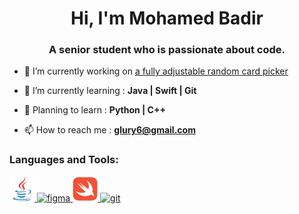 <h1 align="center">Hi, I'm Mohamed Badir</h1>
<h3 align="center">A senior student who is passionate about code.</h3>

- 🔭 I’m currently working on [a fully adjustable random card picker](https://github.com/wtvr4/Random-Card-Picker)

- 🌱 I’m currently learning : **Java | Swift | Git**

- 👀 Planning to learn : **Python | C++**

- 📫 How to reach me : **glury6@gmail.com**

<h3 align="left">Languages and Tools:</h3>

<p align=“left”> <a href="https://www.java.com" target="_blank" rel="noreferrer"> <img src="https://raw.githubusercontent.com/devicons/devicon/master/icons/java/java-original.svg" alt="java" width="40" height="40"/> </a> <a href="https://www.figma.com/" target="_blank" rel="noreferrer"> <img src="https://www.vectorlogo.zone/logos/figma/figma-icon.svg" alt="figma" width="40" height="40"/> </a> <a href="https://developer.apple.com/swift/" target="_blank" rel="noreferrer"> <img src="https://raw.githubusercontent.com/devicons/devicon/master/icons/swift/swift-original.svg" alt="swift" width="40" height="40"/> </a> <a href="https://git-scm.com/" target="_blank" rel="noreferrer"> <img src="https://www.vectorlogo.zone/logos/git-scm/git-scm-icon.svg" alt="git" width="40" height="40"/> </a> </p>
